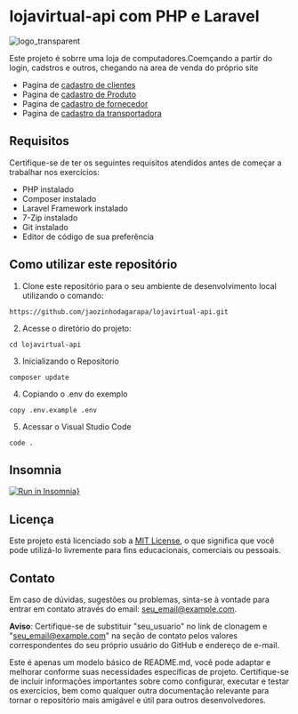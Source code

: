 # lojavirtual-api com PHP e Laravel
![logo_transparent](https://github.com/jaozinhodagarapa/lojavirtual-api/assets/140513442/48772e98-5402-42a4-a5f6-f81012c64e1b)

Este projeto é sobrre uma loja de computadores.Coemçando a partir do login, cadstros e outros, chegando na area de venda do próprio site
* Pagina de [cadastro de clientes](Cliente.MD)
* Pagina de [cadastro de Produto](Produto.MD)
* Pagina de [cadastro de fornecedor](Fornecedor.MD)
* Pagina de [cadastro da transportadora](Transportadora.MD)
## Requisitos

Certifique-se de ter os seguintes requisitos atendidos antes de começar a trabalhar nos exercícios:

- PHP instalado
- Composer instalado
- Laravel Framework instalado
- 7-Zip instalado
- Git instalado
- Editor de código de sua preferência

## Como utilizar este repositório

1. Clone este repositório para o seu ambiente de desenvolvimento local utilizando o comando:
```
https://github.com/jaozinhodagarapa/lojavirtual-api.git
```
2. Acesse o diretório do projeto:
```
cd lojavirtual-api
```
3. Inicializando o Repositorio
```
composer update
```
4. Copiando o .env do exemplo
```
copy .env.example .env
```
5. Acessar o Visual Studio Code
```
code .
```
## Insomnia
[![Run in Insomnia}](https://insomnia.rest/images/run.svg)](https://insomnia.rest/run/?label=&uri=https%3A%2F%2Fraw.githubusercontent.com%2Fjaozinhodagarapa%2Flojavirtual-api%2Fmain%2Finsomnia.json%3Ftoken%3DGHSAT0AAAAAACGBYKMQTFRB76JZUZIGBJF6ZGSEYXA)

## Licença

Este projeto está licenciado sob a [MIT License](LICENSE), o que significa que você pode utilizá-lo livremente para fins educacionais, comerciais ou pessoais.

## Contato

Em caso de dúvidas, sugestões ou problemas, sinta-se à vontade para entrar em contato através do email: seu_email@example.com.

**Aviso**: Certifique-se de substituir "seu_usuario" no link de clonagem e "seu_email@example.com" na seção de contato pelos valores correspondentes do seu próprio usuário do GitHub e endereço de e-mail.

Este é apenas um modelo básico de README.md, você pode adaptar e melhorar conforme suas necessidades específicas de projeto. Certifique-se de incluir informações importantes sobre como configurar, executar e testar os exercícios, bem como qualquer outra documentação relevante para tornar o repositório mais amigável e útil para outros desenvolvedores.

